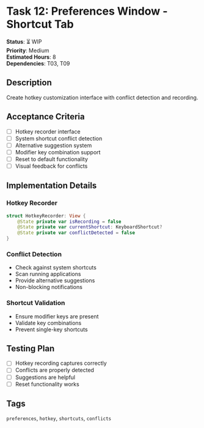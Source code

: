 # Task 12: Preferences Window - Shortcut Tab

**Status**: ⏳ WIP  
**Priority**: Medium  
**Estimated Hours**: 8  
**Dependencies**: T03, T09  

## Description

Create hotkey customization interface with conflict detection and recording.

## Acceptance Criteria

- [ ] Hotkey recorder interface
- [ ] System shortcut conflict detection
- [ ] Alternative suggestion system
- [ ] Modifier key combination support
- [ ] Reset to default functionality
- [ ] Visual feedback for conflicts

## Implementation Details

### Hotkey Recorder
```swift
struct HotkeyRecorder: View {
    @State private var isRecording = false
    @State private var currentShortcut: KeyboardShortcut?
    @State private var conflictDetected = false
}
```

### Conflict Detection
- Check against system shortcuts
- Scan running applications
- Provide alternative suggestions
- Non-blocking notifications

### Shortcut Validation
- Ensure modifier keys are present
- Validate key combinations
- Prevent single-key shortcuts

## Testing Plan

- [ ] Hotkey recording captures correctly
- [ ] Conflicts are properly detected
- [ ] Suggestions are helpful
- [ ] Reset functionality works

## Tags
`preferences`, `hotkey`, `shortcuts`, `conflicts`